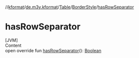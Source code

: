 //[kformat](../../../index.md)/[de.m3y.kformat](../../index.md)/[Table](../index.md)/[BorderStyle](index.md)/[hasRowSeparator](has-row-separator.md)



# hasRowSeparator  
[JVM]  
Content  
open override fun [hasRowSeparator](has-row-separator.md)(): [Boolean](https://kotlinlang.org/api/latest/jvm/stdlib/kotlin/-boolean/index.html)  



